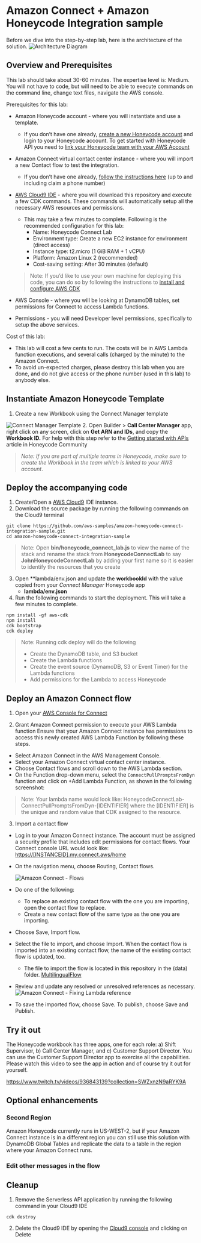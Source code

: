 # Amazon Connect + Amazon Honeycode Integration sample

Before we dive into the step-by-step lab, here is the architecture of the solution.
![Architecture Diagram](media/architecture-diagram.png)

## Overview and Prerequisites
This lab should take about 30-60 minutes. The expertise level is: Medium. You will
not have to code, but will need to be able to execute commands on the command line,
change text files, navigate the AWS console.

Prerequisites for this lab:
- Amazon Honeycode account - where you will instantiate and use a template.
  - If you don’t have one already, [create a new Honeycode account](https://www.honeycode.aws) and login to your Honeycode account. To get started with Honeycode API you need to [link your Honeycode team with your AWS Account](https://honeycodecommunity.aws/t/connecting-honeycode-to-an-aws-account/98)
- Amazon Connect virtual contact center instance - where you will import a new Contact flow to test the integration.
  - If you don’t have one already, [follow the instructions here](https://ai-services.go-aws.com/40_connect-transcribe/20_connect.html) (up to and including claim a phone number)
- [AWS Cloud9 IDE](https://aws.amazon.com/cloud9/) - where you will download this repository and execute a few CDK commands. These commands will automatically setup all the necessary AWS resources and permissions.
  - This may take a few minutes to complete. Following is the recommended configuration for this lab:
      * Name: Honeycode Connect Lab
      * Environment type: Create a new EC2 instance for environment (direct access)
      * Instance type: t2.micro (1 GiB RAM + 1 vCPU)
      * Platform: Amazon Linux 2 (recommended)
      * Cost-saving setting: After 30 minutes (default)

  > Note: If you’d like to use your own machine for deploying this code, you can do so by following the instructions to [install and configure AWS CDK](https://docs.aws.amazon.com/cdk/latest/guide/getting_started.html#getting_started_prerequisites)

- AWS Console - where you will be looking at DynamoDB tables, set permissions for
  Connect to access Lambda functions.
- Permissions - you will need Developer level permissions, specifically to setup
  the above services.

Cost of this lab:
- This lab will cost a few cents to run. The costs will be in AWS Lambda function
  executions, and several calls (charged by the minute) to the Amazon Connect.
- To avoid un-expected charges, please destroy this lab when you are done, and do not
  give access or the phone number (used in this lab) to anybody else.

## Instantiate Amazon Honeycode Template

1. Create a new Workbook using the Connect Manager template

![Connect Manager Template](media/create-workbook-from-template.gif)
2. Open Builder > **Call Center Manager** app, right click on any screen, click on **Get ARN and IDs**, and copy the **Workbook ID.** For help with this step refer to the [Getting started with APIs](https://honeycodecommunity.aws/t/getting-started-with-honeycode-apis/790#accessing-arn-and-ids) article in Honeycode Community

> *Note: If you are part of multiple teams in Honeycode, make sure to create the Workbook in the team which is linked to your AWS account*.

## Deploy the accompanying code

1. Create/Open a [AWS Cloud9](https://aws.amazon.com/cloud9/) IDE instance.
2. Download the source package by running the following commands on the Cloud9 terminal
```
git clone https://github.com/aws-samples/amazon-honeycode-connect-integration-sample.git
cd amazon-honeycode-connect-integration-sample
```
> Note: Open **bin/honeycode_connect_lab.js** to view the name of the stack and rename the stack from **HoneycodeConnectLab** to say **JohnHoneycodeConnectLab** by adding your first name so it is easier to identify the resources that you create
3. Open **lambda/env.json and update the **workbookId** with the value copied from your *Connect Manager* Honeycode app
    * **lambda/env.json**
4. Run the following commands to start the deployment. This will take a few minutes to complete.
```
npm install -gf aws-cdk
npm install
cdk bootstrap
cdk deploy
```
> Note: Running cdk deploy will do the following
>    * Create the DynamoDB table, and S3 bucket
>    * Create the Lambda functions
>    * Create the event source (DynamoDB, S3 or Event Timer) for the Lambda functions
>    * Add permissions for the Lambda to access Honeycode

## Deploy an Amazon Connect flow

1. Open your [AWS Console for Connect](https://console.aws.amazon.com/connect/)

2. Grant Amazon Connect permission to execute your AWS Lambda function
Ensure that your Amazon Connect instance has permissions to access this newly created AWS Lambda Function by following these steps.

- Select Amazon Connect in the AWS Management Console.
- Select your Amazon Connect virtual contact center instance.
- Choose Contact flows and scroll down to the AWS Lambda section.
- On the Function drop-down menu, select the `ConnectPullPromptsFromDyn` function and click on +Add Lambda Function, as shown in the following screenshot:

> Note: Your lambda name would look like: HoneycodeConnectLab-ConnectPullPromptsFromDyn-[IDENTIFIER] where the [IDENTIFIER] is the unique and random value that CDK assigned to the resource.

3. Import a contact flow
- Log in to your Amazon Connect instance. The account must be assigned a security profile that includes edit permissions for contact flows.
Your Connect console URL would look like:
[https://[INSTANCEID].my.connect.aws/home](https://[INSTANCEID].my.connect.aws/home
)
- On the navigation menu, choose Routing, Contact flows.

  ![Amazon Connect - Flows](media/Amazon-Connect-Contact-flows.png)
- Do one of the following:
  - To replace an existing contact flow with the one you are importing, open the contact flow to replace.
  - Create a new contact flow of the same type as the one you are importing.
- Choose Save, Import flow.
- Select the file to import, and choose Import. When the contact flow is imported into an existing contact flow, the name of the existing contact flow is updated, too.
  - The file to import the flow is located in this repository in the (data) folder.
  [MultilingualFlow](../data/MultilingualFlow)
- Review and update any resolved or unresolved references as necessary.
  ![Amazon Connect - Fixing Lambda reference](media/Amazon-Connect-fixing-lambda-reference.gif)
- To save the imported flow, choose Save. To publish, choose Save and Publish.


## Try it out

The Honeycode workbook has three apps, one for each role: a) Shift Supervisor, b) Call Center Manager, and c) Customer Support Director. 
You can use the Customer Support Director app to exercise all the capabilities. Please watch this video to see the app in action and of course try it out for yourself.

https://www.twitch.tv/videos/936843139?collection=SWZxnzN9aRYK9A


## Optional enhancements

### Second Region

Amazon Honeycode currently runs in US-WEST-2, but if your Amazon Connect instance is in a different region you can still use this solution with DynamoDB Global Tables and
replicate the data to a table in the region where your Amazon Connect runs.

### Edit other messages in the flow



## Cleanup

1. Remove the Serverless API application by running the following command in your Cloud9 IDE
```
cdk destroy
```
2. Delete the Cloud9 IDE by opening the [Cloud9 console](https://us-west-2.console.aws.amazon.com/cloud9/home?region=us-west-2) and clicking on Delete
